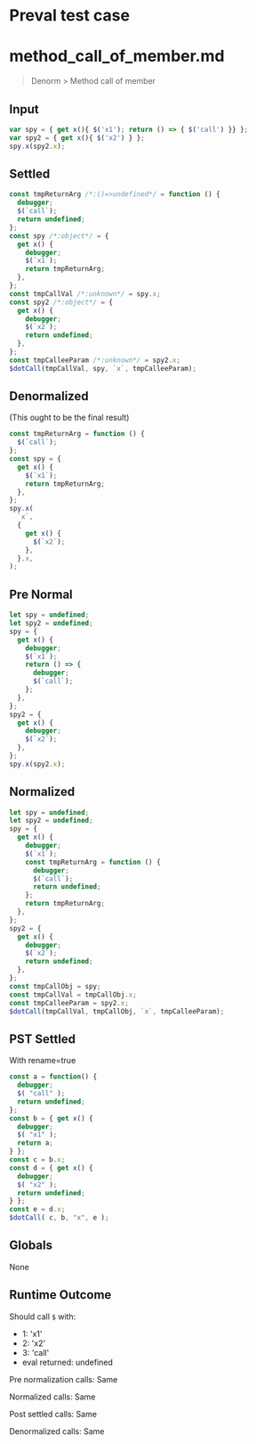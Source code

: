 # Preval test case

# method_call_of_member.md

> Denorm > Method call of member
>
>

## Input

`````js filename=intro
var spy = { get x(){ $('x1'); return () => { $('call') }} };
var spy2 = { get x(){ $('x2') } };
spy.x(spy2.x);
`````

## Settled


`````js filename=intro
const tmpReturnArg /*:()=>undefined*/ = function () {
  debugger;
  $(`call`);
  return undefined;
};
const spy /*:object*/ = {
  get x() {
    debugger;
    $(`x1`);
    return tmpReturnArg;
  },
};
const tmpCallVal /*:unknown*/ = spy.x;
const spy2 /*:object*/ = {
  get x() {
    debugger;
    $(`x2`);
    return undefined;
  },
};
const tmpCalleeParam /*:unknown*/ = spy2.x;
$dotCall(tmpCallVal, spy, `x`, tmpCalleeParam);
`````

## Denormalized
(This ought to be the final result)

`````js filename=intro
const tmpReturnArg = function () {
  $(`call`);
};
const spy = {
  get x() {
    $(`x1`);
    return tmpReturnArg;
  },
};
spy.x(
  `x`,
  {
    get x() {
      $(`x2`);
    },
  }.x,
);
`````

## Pre Normal


`````js filename=intro
let spy = undefined;
let spy2 = undefined;
spy = {
  get x() {
    debugger;
    $(`x1`);
    return () => {
      debugger;
      $(`call`);
    };
  },
};
spy2 = {
  get x() {
    debugger;
    $(`x2`);
  },
};
spy.x(spy2.x);
`````

## Normalized


`````js filename=intro
let spy = undefined;
let spy2 = undefined;
spy = {
  get x() {
    debugger;
    $(`x1`);
    const tmpReturnArg = function () {
      debugger;
      $(`call`);
      return undefined;
    };
    return tmpReturnArg;
  },
};
spy2 = {
  get x() {
    debugger;
    $(`x2`);
    return undefined;
  },
};
const tmpCallObj = spy;
const tmpCallVal = tmpCallObj.x;
const tmpCalleeParam = spy2.x;
$dotCall(tmpCallVal, tmpCallObj, `x`, tmpCalleeParam);
`````

## PST Settled
With rename=true

`````js filename=intro
const a = function() {
  debugger;
  $( "call" );
  return undefined;
};
const b = { get x() {
  debugger;
  $( "x1" );
  return a;
} };
const c = b.x;
const d = { get x() {
  debugger;
  $( "x2" );
  return undefined;
} };
const e = d.x;
$dotCall( c, b, "x", e );
`````

## Globals

None

## Runtime Outcome

Should call `$` with:
 - 1: 'x1'
 - 2: 'x2'
 - 3: 'call'
 - eval returned: undefined

Pre normalization calls: Same

Normalized calls: Same

Post settled calls: Same

Denormalized calls: Same
